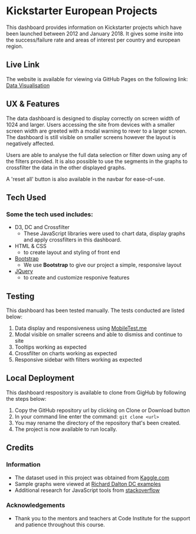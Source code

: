 # Kickstarter European Projects
 
This dashboard provides information on Kickstarter projects which have been launched between 2012 and January 2018.  It gives some insite into the success/failure rate and areas of interest per country and european region.


## Live Link 
The website is available for viewing via GitHub Pages on the following link: [Data Visualisation](https://ringhio79.github.io/frontend-project-2/)
 
## UX & Features
 
The data dashboard is designed to display correctly on screen width of 1024 and larger. Users accessing the site from devices with a smaller screen width are greeted with a modal warning to rever to a larger screen.  The dashboard is still visible on smaller screens however the layout is negatively affected.

Users are able to analyse the full data selection or filter down using any of the filters provided.  It is also possible to use the segments in the graphs to crossfilter the data in the other displayed graphs.  

A 'reset all' button is also available in the navbar for ease-of-use.

## Tech Used

### Some the tech used includes:
- D3, DC and Crossfilter
  - These JavaScript libraries were used to chart data, display graphs and apply crossfilters in this dashboard.
- HTML & CSS
    - to create layout and styling of front end
- [Bootstrap](http://getbootstrap.com/)
    - We use **Bootstrap** to give our project a simple, responsive layout
- [JQuery](https://jquery.com)
    - to create and customize responive features

## Testing
This dashboard has been tested manually.  The tests conducted are listed below:

1. Data display and responsiveness using [MobileTest.me](http://mobiletest.me/)
2. Modal visible on smaller screens and able to dismiss and continue to site
3. Tooltips working as expected
4. Crossfilter on charts working as expected
5. Responsive sidebar with filters working as expected 

## Local Deployment

This dashboard respository is available to clone from GigHub by following the steps below:

1. Copy the GitHub repository url by clicking on Clone or Download button
2. In your command line enter the command: ```git clone <url> ```
3. You may rename the directory of the repository that's been created.
4. The project is now available to run locally.

## Credits

### Information
- The dataset used in this project was obtained from [Kaggle.com](https://www.kaggle.com/)
- Sample graphs were viewed at [Richard Dalton DC examples](https://richardadalton.github.io/dcexamples/)
- Additional research for JavaScript tools from [stackoverflow](https://stackoverflow.com/)

### Acknowledgements
- Thank you to the mentors and teachers at Code Institute for the support and patience throughout this course.